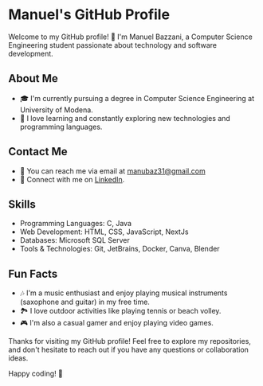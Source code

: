 # Manuel's GitHub Profile

Welcome to my GitHub profile! 👋 I'm Manuel Bazzani, a Computer Science Engineering student passionate about technology and software development.

## About Me

- 🎓 I'm currently pursuing a degree in Computer Science Engineering at University of Modena.
- 🌱 I love learning and constantly exploring new technologies and programming languages.

## Contact Me

- 📧 You can reach me via email at manubaz31@gmail.com
- 💼 Connect with me on [LinkedIn](https://www.linkedin.com/in/manuel-bazzani-b15a50254/).

## Skills

- Programming Languages: C, Java
- Web Development: HTML, CSS, JavaScript, NextJs
- Databases: Microsoft SQL Server
- Tools & Technologies: Git, JetBrains, Docker, Canva, Blender

## Fun Facts

- 🎶 I'm a music enthusiast and enjoy playing musical instruments (saxophone and guitar) in my free time.
- 🏞️ I love outdoor activities like playing tennis or beach volley.
- 🎮 I'm also a casual gamer and enjoy playing video games.

Thanks for visiting my GitHub profile! Feel free to explore my repositories, and don't hesitate to reach out if you have any questions or collaboration ideas.

Happy coding! 🚀
